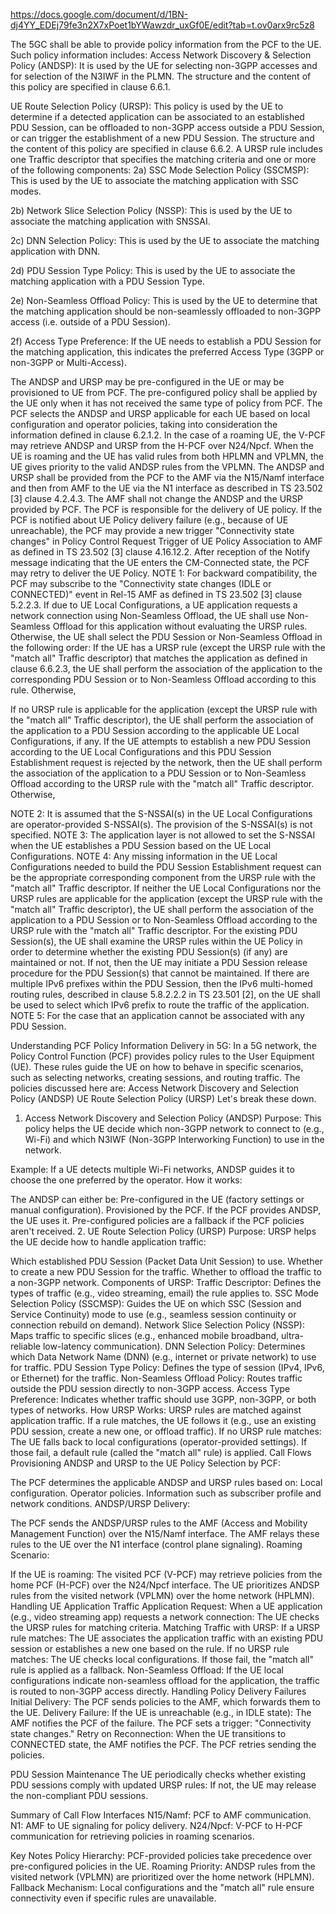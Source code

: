 https://docs.google.com/document/d/1BN-dj4YY_EDEj79fe3n2X7xPoet1bYWawzdr_uxGf0E/edit?tab=t.ov0arx9rc5z8

The 5GC shall be able to provide policy information from the PCF to the UE. Such policy information includes:
Access Network Discovery & Selection Policy (ANDSP):
 It is used by the UE for selecting non-3GPP accesses and for selection of the N3IWF in the PLMN. The structure and the content of this policy are specified in clause 6.6.1.


UE Route Selection Policy (URSP):
 This policy is used by the UE to determine if a detected application can be associated to an established PDU Session, can be offloaded to non-3GPP access outside a PDU Session, or can trigger the establishment of a new PDU Session. The structure and the content of this policy are specified in clause 6.6.2. A URSP rule includes one Traffic descriptor that specifies the matching criteria and one or more of the following components:
 2a) SSC Mode Selection Policy (SSCMSP):
 This is used by the UE to associate the matching application with SSC modes.

 2b) Network Slice Selection Policy (NSSP):
 This is used by the UE to associate the matching application with SNSSAI.

 2c) DNN Selection Policy:
 This is used by the UE to associate the matching application with DNN.

 2d) PDU Session Type Policy:
 This is used by the UE to associate the matching application with a PDU Session Type.

 2e) Non-Seamless Offload Policy:
 This is used by the UE to determine that the matching application should be non-seamlessly offloaded to non-3GPP access (i.e. outside of a PDU Session).

 2f) Access Type Preference:
 If the UE needs to establish a PDU Session for the matching application, this indicates the preferred Access Type (3GPP or non-3GPP or Multi-Access).


The ANDSP and URSP may be pre-configured in the UE or may be provisioned to UE from PCF. The pre-configured policy shall be applied by the UE only when it has not received the same type of policy from PCF.
The PCF selects the ANDSP and URSP applicable for each UE based on local configuration and operator policies, taking into consideration the information defined in clause 6.2.1.2.
In the case of a roaming UE, the V-PCF may retrieve ANDSP and URSP from the H-PCF over N24/Npcf. When the UE is roaming and the UE has valid rules from both HPLMN and VPLMN, the UE gives priority to the valid ANDSP rules from the VPLMN.
The ANDSP and URSP shall be provided from the PCF to the AMF via the N15/Namf interface and then from AMF to the UE via the N1 interface as described in TS 23.502 [3] clause 4.2.4.3. The AMF shall not change the ANDSP and the URSP provided by PCF.
The PCF is responsible for the delivery of UE policy. If the PCF is notified about UE Policy delivery failure (e.g., because of UE unreachable), the PCF may provide a new trigger "Connectivity state changes" in Policy Control Request Trigger of UE Policy Association to AMF as defined in TS 23.502 [3] clause 4.16.12.2. After reception of the Notify message indicating that the UE enters the CM-Connected state, the PCF may retry to deliver the UE Policy.
NOTE 1: For backward compatibility, the PCF may subscribe to the "Connectivity state changes (IDLE or CONNECTED)" event in Rel-15 AMF as defined in TS 23.502 [3] clause 5.2.2.3.
If due to UE Local Configurations, a UE application requests a network connection using Non-Seamless Offload, the UE shall use Non-Seamless Offload for this application without evaluating the URSP rules. Otherwise, the UE shall select the PDU Session or Non-Seamless Offload in the following order:
If the UE has a URSP rule (except the URSP rule with the "match all" Traffic descriptor) that matches the application as defined in clause 6.6.2.3, the UE shall perform the association of the application to the corresponding PDU Session or to Non-Seamless Offload according to this rule. Otherwise,


If no URSP rule is applicable for the application (except the URSP rule with the "match all" Traffic descriptor), the UE shall perform the association of the application to a PDU Session according to the applicable UE Local Configurations, if any. If the UE attempts to establish a new PDU Session according to the UE Local Configurations and this PDU Session Establishment request is rejected by the network, then the UE shall perform the association of the application to a PDU Session or to Non-Seamless Offload according to the URSP rule with the "match all" Traffic descriptor. Otherwise,


NOTE 2: It is assumed that the S-NSSAI(s) in the UE Local Configurations are operator-provided S-NSSAI(s). The provision of the S-NSSAI(s) is not specified.
 NOTE 3: The application layer is not allowed to set the S-NSSAI when the UE establishes a PDU Session based on the UE Local Configurations.
 NOTE 4: Any missing information in the UE Local Configurations needed to build the PDU Session Establishment request can be the appropriate corresponding component from the URSP rule with the "match all" Traffic descriptor.
If neither the UE Local Configurations nor the URSP rules are applicable for the application (except the URSP rule with the "match all" Traffic descriptor), the UE shall perform the association of the application to a PDU Session or to Non-Seamless Offload according to the URSP rule with the "match all" Traffic descriptor.
For the existing PDU Session(s), the UE shall examine the URSP rules within the UE Policy in order to determine whether the existing PDU Session(s) (if any) are maintained or not. If not, then the UE may initiate a PDU Session release procedure for the PDU Session(s) that cannot be maintained.
If there are multiple IPv6 prefixes within the PDU Session, then the IPv6 multi-homed routing rules, described in clause 5.8.2.2.2 in TS 23.501 [2], on the UE shall be used to select which IPv6 prefix to route the traffic of the application.
NOTE 5: For the case that an application cannot be associated with any PDU Session.


Understanding PCF Policy Information Delivery in 5G:
In a 5G network, the Policy Control Function (PCF) provides policy rules to the User Equipment (UE). 
These rules guide the UE on how to behave in specific scenarios, such as selecting networks, creating sessions, and routing traffic.
The policies discussed here are:
Access Network Discovery and Selection Policy (ANDSP)
UE Route Selection Policy (URSP)
Let's break these down.
1. Access Network Discovery and Selection Policy (ANDSP)
Purpose:
 This policy helps the UE decide which non-3GPP network to connect to (e.g., Wi-Fi) and which N3IWF (Non-3GPP Interworking Function) to use in the network.


Example: If a UE detects multiple Wi-Fi networks, ANDSP guides it to choose the one preferred by the operator.
How it works:


The ANDSP can either be:
Pre-configured in the UE (factory settings or manual configuration).
Provisioned by the PCF.
If the PCF provides ANDSP, the UE uses it. Pre-configured policies are a fallback if the PCF policies aren't received.
2. UE Route Selection Policy (URSP)
Purpose:
 URSP helps the UE decide how to handle application traffic:


Which established PDU Session (Packet Data Unit Session) to use.
Whether to create a new PDU Session for the traffic.
Whether to offload the traffic to a non-3GPP network.
Components of URSP:
Traffic Descriptor: Defines the types of traffic (e.g., video streaming, email) the rule applies to.
SSC Mode Selection Policy (SSCMSP): Guides the UE on which SSC (Session and Service Continuity) mode to use (e.g., seamless session continuity or connection rebuild on demand).
Network Slice Selection Policy (NSSP): Maps traffic to specific slices (e.g., enhanced mobile broadband, ultra-reliable low-latency communication).
DNN Selection Policy: Determines which Data Network Name (DNN) (e.g., internet or private network) to use for traffic.
PDU Session Type Policy: Defines the type of session (IPv4, IPv6, or Ethernet) for the traffic.
Non-Seamless Offload Policy: Routes traffic outside the PDU session directly to non-3GPP access.
Access Type Preference: Indicates whether traffic should use 3GPP, non-3GPP, or both types of networks.
How URSP Works:
URSP rules are matched against application traffic.
If a rule matches, the UE follows it (e.g., use an existing PDU session, create a new one, or offload traffic).
If no URSP rule matches:
The UE falls back to local configurations (operator-provided settings).
If those fail, a default rule (called the "match all" rule) is applied.
Call Flows
Provisioning ANDSP and URSP to the UE
Policy Selection by PCF:


The PCF determines the applicable ANDSP and URSP rules based on:
Local configuration.
Operator policies.
Information such as subscriber profile and network conditions.
ANDSP/URSP Delivery:


The PCF sends the ANDSP/URSP rules to the AMF (Access and Mobility Management Function) over the N15/Namf interface.
The AMF relays these rules to the UE over the N1 interface (control plane signaling).
Roaming Scenario:


If the UE is roaming:
The visited PCF (V-PCF) may retrieve policies from the home PCF (H-PCF) over the N24/Npcf interface.
The UE prioritizes ANDSP rules from the visited network (VPLMN) over the home network (HPLMN).
Handling UE Application Traffic
Application Request:
When a UE application (e.g., video streaming app) requests a network connection:
The UE checks the URSP rules for matching criteria.
Matching Traffic with URSP:
If a URSP rule matches:
The UE associates the application traffic with an existing PDU session or establishes a new one based on the rule.
If no URSP rule matches:
The UE checks local configurations.
If those fail, the "match all" rule is applied as a fallback.
Non-Seamless Offload:
If the UE local configurations indicate non-seamless offload for the application, the traffic is routed to non-3GPP access directly.
Handling Policy Delivery Failures
Initial Delivery:
The PCF sends policies to the AMF, which forwards them to the UE.
Delivery Failure:
If the UE is unreachable (e.g., in IDLE state):
The AMF notifies the PCF of the failure.
The PCF sets a trigger: "Connectivity state changes."
Retry on Reconnection:
When the UE transitions to CONNECTED state, the AMF notifies the PCF.
The PCF retries sending the policies.

PDU Session Maintenance
The UE periodically checks whether existing PDU sessions comply with updated URSP rules:
If not, the UE may release the non-compliant PDU sessions.

Summary of Call Flow Interfaces
N15/Namf: PCF to AMF communication.
N1: AMF to UE signaling for policy delivery.
N24/Npcf: V-PCF to H-PCF communication for retrieving policies in roaming scenarios.

Key Notes
Policy Hierarchy:
PCF-provided policies take precedence over pre-configured policies in the UE.
Roaming Priority:
ANDSP rules from the visited network (VPLMN) are prioritized over the home network (HPLMN).
Fallback Mechanism:
Local configurations and the "match all" rule ensure connectivity even if specific rules are unavailable.
